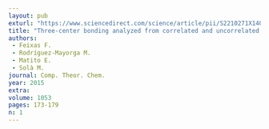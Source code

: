 ```yaml
---
layout: pub
exturl: "https://www.sciencedirect.com/science/article/pii/S2210271X14004368?casa_token=WBjy-DwMmF8AAAAA:7kcUbzpEZrfDfJKlpii5d3rTQt6Syj7stF9tqX-Kbk2TOT4nC0Y67B-U6PoohfjbnWzpk9G0"
title: "Three-center bonding analyzed from correlated and uncorrelated third-order reduced density matrices"
authors:
 - Feixas F.
 - Rodríguez-Mayorga M.
 - Matito E.
 - Solà M.
journal: Comp. Theor. Chem.
year: 2015
extra: 
volume: 1053
pages: 173-179
n: 1
---
```

